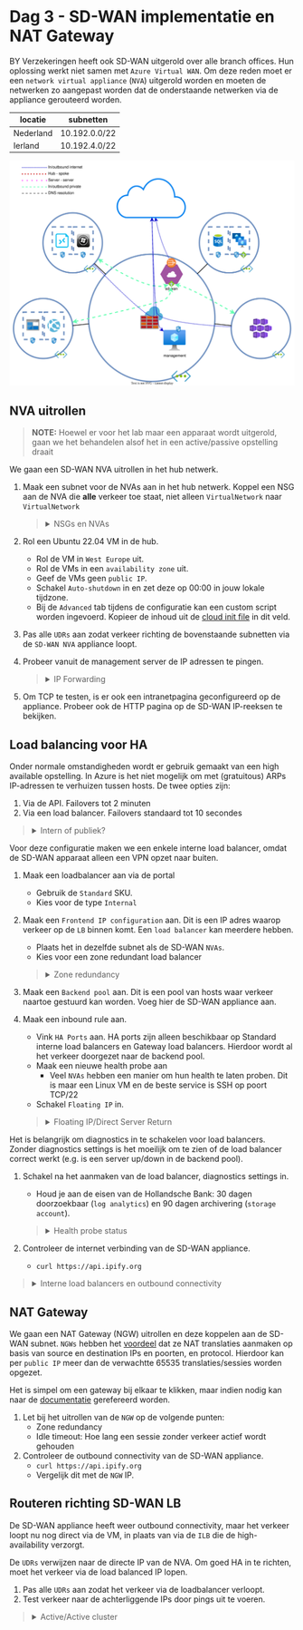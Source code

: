 
# Dag 3 - SD-WAN implementatie en NAT Gateway

BY Verzekeringen heeft ook SD-WAN uitgerold over alle branch offices. Hun oplossing werkt niet samen met `Azure Virtual WAN`. Om deze reden moet er een `network virtual appliance` (`NVA`) uitgerold worden en moeten de netwerken zo aangepast worden dat de onderstaande netwerken via de appliance gerouteerd worden.

| locatie | subnetten | 
| --- | --- | 
| Nederland | 10.192.0.0/22 |
| Ierland | 10.192.4.0/22 |

![SD-WAN](./data/sd_wan.svg)

## NVA uitrollen

> **NOTE:** Hoewel er voor het lab maar een apparaat wordt uitgerold, gaan we het behandelen alsof het in een active/passive opstelling draait

We gaan een SD-WAN NVA uitrollen in het hub netwerk.

1. Maak een subnet voor de NVAs aan in het hub netwerk. Koppel een NSG aan de NVA die **alle** verkeer toe staat, niet alleen `VirtualNetwork` naar `VirtualNetwork`
    > <details><summary>NSGs en NVAs</summary>
    >
    > De meeste NVAs kunnen ook firewallen. Het is vaak niet nodig om de data poorten te firewallen. Subnetten/interfaces waar HA en management verkeer overheen lopen moeten wel gefilterd worden.
    > 
    > In pricipe zou je af kunnen zonder een NSG. Er moet echter een interne `Azure Load Balancer` (`ALB`) komen om verkeer naar de actieve node te sturen. Standard `ALBs` (niet Basic) [vereisen dat er een NSG actief is](https://docs.microsoft.com/en-us/azure/load-balancer/load-balancer-overview#securebydefault) voordat ze verkeer door laten

    </details>
1. Rol een Ubuntu 22.04 VM in de hub.
    * Rol de VM in `West Europe` uit.
    * Rol de VMs in een `availability zone` uit.
    * Geef de VMs geen `public IP`.
    * Schakel `Auto-shutdown` in en zet deze op 00:00 in jouw lokale tijdzone.
    * Bij de `Advanced` tab tijdens de configuratie kan een custom script worden ingevoerd. Kopieer de inhoud uit de [cloud init file](./tf/data/cloud-init.yml) in dit veld.
1. Pas alle `UDRs` aan zodat verkeer richting de bovenstaande subnetten via de `SD-WAN NVA` appliance loopt.
1. Probeer vanuit de management server de IP adressen te pingen.
    > <details><summary>IP Forwarding</summary>
    >
    > VMs in Azure mogen over het algemeen niet routen. Om dit mogelijk te maken moet op de netwerkkaarten die routeren [`IP forwarding`](https://docs.microsoft.com/en-us/azure/virtual-network/virtual-networks-udr-overview#user-defined) op `Enabled` staan onder `IP configurations`.

    </details>
1. Om TCP te testen, is er ook een intranetpagina geconfigureerd op de appliance. Probeer ook de HTTP pagina op de SD-WAN IP-reeksen te bekijken.

## Load balancing voor HA

Onder normale omstandigheden wordt er gebruik gemaakt van een high available opstelling. In Azure is het niet mogelijk om met (gratuitous) ARPs IP-adressen te verhuizen tussen hosts. De twee opties zijn:
1. Via de API. Failovers tot 2 minuten
1. Via een load balancer. Failovers standaard tot 10 secondes

> <details><summary>Intern of publiek?</summary>
>
> Afhankelijke van hoe verkeer geinitieerd wordt heb je andere typen load balancers nodig:
> * Verkeer vanuit intern: interne load balancer
> * Verkeer vanuit extern: externe load balancer
>
> Firewalls zullen vaak beide typen loadbalancers hebben.

</details>

Voor deze configuratie maken we een enkele interne load balancer, omdat de SD-WAN apparaat alleen een VPN opzet naar buiten.
1. Maak een loadbalancer aan via de portal
    * Gebruik de `Standard` SKU.
    * Kies voor de type `Internal`
1. Maak een `Frontend IP configuration` aan. Dit is een IP adres waarop verkeer op de `LB` binnen komt. Een `load balancer` kan meerdere hebben.
    * Plaats het in dezelfde subnet als de SD-WAN `NVAs`.
    * Kies voor een zone redundant load balancer
    > <details><summary>Zone redundancy</summary>
    >
    > Wat voor type [redundancy](https://docs.microsoft.com/en-us/azure/load-balancer/load-balancer-standard-availability-zones) je kiest hangt af van je eisen en applicatie architectuur. In de meeste gevallen is `zone-redundant` voldoende.
    >
    > Als je echter verkeer binnen in een zone moet houden (door bijvoorbeeld latency), kan het kiezen van specifieke zones voordelen hebben
    
    </details>
1. Maak een `Backend pool` aan. Dit is een pool van hosts waar verkeer naartoe gestuurd kan worden. Voeg hier de SD-WAN appliance aan.
1. Maak een inbound rule aan.
    * Vink `HA Ports` aan. HA ports zijn alleen beschikbaar op Standard interne load balancers en Gateway load balancers. Hierdoor wordt al het verkeer doorgezet naar de backend pool.
    * Maak een nieuwe health probe aan
        * Veel `NVAs` hebben een manier om hun health te laten proben. Dit is maar een Linux VM en de beste service is SSH op poort TCP/22
    * Schakel `Floating IP` in. 
    > <details><summary>Floating IP/Direct Server Return</summary>
    >
    > Azure kent het concept van een floating IP niet. Gratuitous ARPs kunnen niet in een VNET. Zelfs normale ARPs worden niet gebroadcast maar gevijnsd door de onderliggende hypervisors. Een ander IP adres configureren in de `VM` dan dat geconfigureerd is op de `NIC` via de portal, maakt het mogelijk onbereikbaar.
    >
    > Om dit toch mogelijk te maken, kan een `load balancer` gebruikt worden met floating IP/Direct Server Return aan. Hiermee voert de LB geen DNAT uit. De frontend IP wordt as-is doorgegeven aan de achterliggende `VMs`. 
    >
    > Dit betekent dat de `VMs` de IPs moeten accepteren. Voor een firewall kan dit in de vorm zijn van een VIP. In een Windows Failover Cluster is dit een cluster IP.

    </details>

Het is belangrijk om diagnostics in te schakelen voor load balancers. Zonder diagnostics settings is het moeilijk om te zien of de load balancer correct werkt (e.g. is een server up/down in de backend pool).

1. Schakel na het aanmaken van de load balancer, diagnostics settings in.
    * Houd je aan de eisen van de Hollandsche Bank: 30 dagen doorzoekbaar (`log analytics`) en 90 dagen archivering (`storage account`).
    > <details><summary>Health probe status</summary>
    >
    > In de Azure portal is er geen makkelijke manier om de health status van de achterliggende servers te zien. De beste methode is om de metrics van de load balancer te gebruiken. Bij het openen van de metrics, kan voor de 'Metric' `Health Probe Status` gekozen worden. 
    > 
    > Om vervolgens per apparaat de health status te zien, kan gebruik worden gemaakt van `splitting`. Na het klikken op `Apply Splitting` kan als value `Backend IP Address` gekozen worden. Dan zie je de status en geschiedenis van elke server in een backend pool.

    </details>

1. Controleer de internet verbinding van de SD-WAN appliance.
    * `curl https://api.ipify.org`

> <details><summary>Interne load balancers en outbound connectivity</summary>
>
> Indien alleen een standard internet load balancer (niet basic) aan een VM gekoppeld wordt, v[erliest het de mogelijkheid om met het internet te verbinden](https://docs.microsoft.com/en-us/azure/load-balancer/load-balancer-troubleshoot#no-outbound-connectivity-from-standard-internal-load-balancers-ilb). Dit is een veiligheidsinstelling van Azure. Om het toch outbound connectivity te hebben, kan er gekozen worden om een externe load balancer of een public IP toe te voegen. De betere oplossing is echter een NAT Gateway. 

</details>

## NAT Gateway

We gaan een NAT Gateway (NGW) uitrollen en deze koppelen aan de SD-WAN subnet. `NGWs` hebben het [voordeel](https://docs.microsoft.com/en-us/azure/virtual-network/nat-gateway/nat-gateway-resource) dat ze NAT translaties aanmaken op basis van source en destination IPs en poorten, en protocol. Hierdoor kan per `public IP` meer dan de verwachtte 65535 translaties/sessies worden opgezet.

Het is simpel om een gateway bij elkaar te klikken, maar indien nodig kan naar de [documentatie](https://docs.microsoft.com/en-us/azure/virtual-network/nat-gateway/quickstart-create-nat-gateway-portal) gerefereerd worden. 
1. Let bij het uitrollen van de `NGW` op de volgende punten:
    * Zone redundancy
    * Idle timeout: Hoe lang een sessie zonder verkeer actief wordt gehouden
2. Controleer de outbound connectivity van de SD-WAN appliance.
    * `curl https://api.ipify.org`
    * Vergelijk dit met de `NGW` IP.

## Routeren richting SD-WAN LB

De SD-WAN appliance heeft weer outbound connectivity, maar het verkeer loopt nu nog direct via de VM, in plaats van via de `ILB` die de high-availability verzorgt.

De `UDRs` verwijzen naar de directe IP van de NVA. Om goed HA in te richten, moet het verkeer via de load balanced IP lopen.
1. Pas alle `UDRs` aan zodat het verkeer via de loadbalancer verloopt.
1. Test verkeer naar de achterliggende IPs door pings uit te voeren.

> <details><summary>Active/Active cluster</summary>
>
> Een standard load balancer werkt prima voor een active/passive cluster. Wanneer active/active clusters nodig zijn, kan er asymmetrisch verkeer optreden bij north-south verkeer.
>
> Dit is op te lossen door naast DNAT, ook SNAT op de NVA te doen of een cluster mechanisme te gebruiken om verkeer altijd naar de juiste node te leiden.
>
> Beide opties hebben nadelen. Een fijnere optie kan zijn om de [`gateway load balancer`](https://docs.microsoft.com/en-us/azure/load-balancer/gateway-overview) of `route server` te gebruiken. De `gateway load balancer` zorgt ervoor dat north-south verkeer altijd symmetrisch loopt. Jammer genoeg heeft het (nog) geen ondersteuning voor east-west verkeer. De `route server` wordt later in het lab behandeld.

</details>
